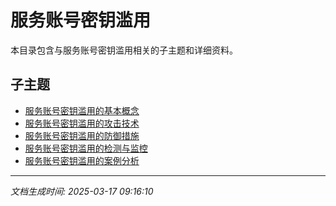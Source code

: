 # 服务账号密钥滥用

本目录包含与服务账号密钥滥用相关的子主题和详细资料。

## 子主题

- [服务账号密钥滥用的基本概念](service-account-abuse/basic-concepts.md)
- [服务账号密钥滥用的攻击技术](service-account-abuse/attack-techniques.md)
- [服务账号密钥滥用的防御措施](service-account-abuse/defense-measures.md)
- [服务账号密钥滥用的检测与监控](service-account-abuse/detection-monitoring.md)
- [服务账号密钥滥用的案例分析](service-account-abuse/case-studies.md)

---

*文档生成时间: 2025-03-17 09:16:10*
